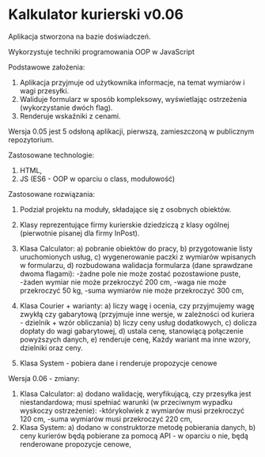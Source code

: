 # Kalkulator kurierski v0.06

Aplikacja stworzona na bazie doświadczeń.

Wykorzystuje techniki programowania OOP w JavaScript

Podstawowe założenia:

1. Aplikacja przyjmuje od użytkownika informacje, na temat wymiarów i wagi przesyłki.
2. Waliduje formularz w sposób kompleksowy, wyświetlając ostrzeżenia (wykorzystanie dwóch flag).
3. Renderuje wskaźniki z cenami.

Wersja 0.05 jest 5 odsłoną aplikacji, pierwszą, zamieszczoną w publicznym repozytorium.

Zastosowane technologie:

1. HTML,
2. JS (ES6 - OOP w oparciu o class, modułowość)

Zastosowane rozwiązania:

1. Podział projektu na moduły, składające się z osobnych obiektów.

2. Klasy reprezentujące firmy kurierskie dziedziczą z klasy ogólnej (pierwotnie pisanej dla firmy InPost).

3. Klasa Calculator:
   a) pobranie obiektów do pracy,
   b) przygotowanie listy uruchomionych usług,
   c) wygenerowanie paczki z wymiarów wpisanych w formularzu,
   d) rozbudowana walidacja formularza (dane sprawdzane dwoma flagami):
   -żadne pole nie może zostać pozostawione puste,
   -żaden wymiar nie może przekroczyć 200 cm,
   -waga nie może przekroczyć 50 kg,
   -suma wymiarów nie może przekroczyć 300 cm,

4. Klasa Courier + warianty:
   a) liczy wagę i ocenia, czy przyjmujemy wagę zwykłą czy gabarytową (przyjmuje inne wersje, w zależności od kuriera - dzielnik + wzór obliczania)
   b) liczy ceny usług dodatkowych,
   c) dolicza dopłaty do wagi gabarytowej,
   d) ustala cenę, stanowiącą połączenie powyższych danych,
   e) renderuje cenę,
   Każdy wariant ma inne wzory, dzielniki oraz ceny.

5. Klasa System - pobiera dane i renderuje propozycje cenowe

Wersja 0.06 - zmiany:

1. Klasa Calculator:
   a) dodano walidację, weryfikującą, czy przesyłka jest niestandardowa; musi spełniać warunki (w przeciwnym wypadku wyskoczy ostrzeżenie):
   -którykolwiek z wymiarów musi przekroczyć 120 cm,
   -suma wymiarów musi przekroczyć 220 cm,
2. Klasa System:
   a) dodano w construktorze metodę pobierania danych,
   b) ceny kurierów będą pobierane za pomocą API - w oparciu o nie, będą renderowane propozycje cenowe,
